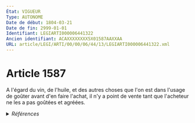 ```yaml
---
État: VIGUEUR
Type: AUTONOME
Date de début: 1804-03-21
Date de fin: 2999-01-01
Identifiant: LEGIARTI000006441322
Ancien identifiant: ACAXXXXXXXX5X01587AAXXAA
URL: article/LEGI/ARTI/00/00/06/44/13/LEGIARTI000006441322.xml
---
```


<h1>Article 1587</h1>

A l'égard du vin, de l'huile, et des autres choses que l'on est dans l'usage de
goûter avant d'en faire l'achat, il n'y a point de vente tant que l'acheteur ne
les a pas goûtées et agréées.


<details>
  <summary><em>Références</em></summary>

  <h2>Articles faisant référence à l'article</h2>
  
  <ul>
    <li>
      <a href="https://legal.tricoteuses.fr//redirection/LEGIARTI000020895398?vers=git&vers=legifrance">Code de la santé publique - article L3351-6-2 AUTONOME ABROGE_DIFF, en vigueur du 2009-07-23 au 2025-07-01</a> CITATION source
    </li>
    <li>
      <a href="https://legal.tricoteuses.fr//redirection/LEGIARTI000031643386?vers=git&vers=legifrance">Code de la santé publique - article L3322-9 AUTONOME VIGUEUR, en vigueur depuis le 2016-01-01</a> CITATION source
    </li>
    <li>
      <a href="https://legal.tricoteuses.fr//redirection/LEGIARTI000020895406?vers=git&vers=legifrance">Code de la santé publique - article L3322-9 AUTONOME MODIFIE, en vigueur du 2009-07-23 au 2016-01-01</a> CITATION source
    </li>
    <li>
      <a href="https://legal.tricoteuses.fr//redirection/LEGIARTI000048654857?vers=git&vers=legifrance">Code de la santé publique - article L3351-6-2 AUTONOME VIGUEUR_DIFF, en vigueur depuis le 2025-07-01</a> CITATION source
    </li>
  </ul>
  
  <h2>Références faites par l'article</h2>
  
  <ul>
    <li>
      2999-01-01 CITATION cible <a href="https://legal.tricoteuses.fr//redirection/LEGIARTI000031643386?vers=git&vers=legifrance">Code de la santé publique - article L3322-9 AUTONOME VIGUEUR, en vigueur depuis le 2016-01-01</a>
    </li>
    <li>
      2999-01-01 CITATION cible <a href="https://legal.tricoteuses.fr//redirection/LEGIARTI000048654857?vers=git&vers=legifrance">Code de la santé publique - article L3351-6-2 AUTONOME VIGUEUR_DIFF, en vigueur depuis le 2025-07-01</a>
    </li>
    <li>
      CODIFICATION source Loi 1804-03-06
    </li>
    <li>
      CREATION source Loi 1804-03-06 promulguée le 16 mars 1804
    </li>
  </ul>
</details>
